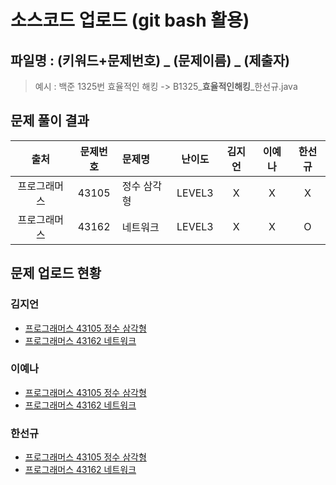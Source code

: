 # 소스코드 업로드 (git bash 활용)

## 파일명 : (키워드+문제번호) _ (문제이름) _ (제출자)

> 예시 : 백준 1325번 효율적인 해킹 -> B1325_**효율적인해킹**_한선규.java

## 문제 풀이 결과

<!-- Table -->

|     출처     | 문제번호 | 문제명       | 난이도 | 김지언 | 이예나 | 한선규 |
| :----------: | :------: | :----------- | :----: | :----: | :----: | :----: |
| 프로그래머스 |  43105   | 정수 삼각형 | LEVEL3 |   X    |   X    |   X    |
|     프로그래머스     |  43162   | 네트워크  | LEVEL3  |   X    |   X    |   O   |

## 문제 업로드 현황

### 김지언

- [프로그래머스 43105 정수 삼각형]()
- [프로그래머스 43162 네트워크]()

### 이예나

- [프로그래머스 43105 정수 삼각형]()
- [프로그래머스 43162 네트워크]()

### 한선규

- [프로그래머스 43105 정수 삼각형]()
- [프로그래머스 43162 네트워크](프로그래머스%2043162%20네트워크/P43162_네트워크_한선규.java)
